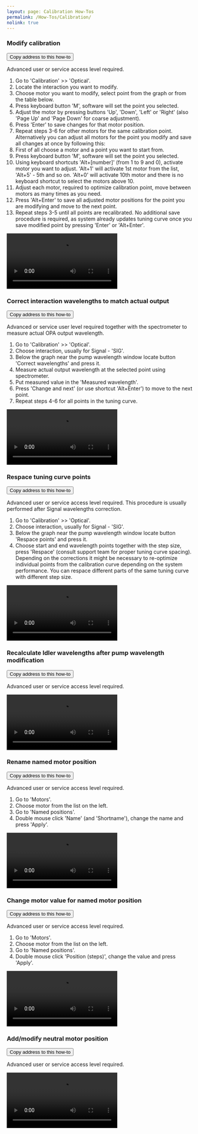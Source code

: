 ```yaml
---
layout: page: Calibration How-Tos
permalink: /How-Tos/Calibration/
nolink: true
---
```




### <a name="Vid001"></a>Modify calibration
<button class="btn" data-clipboard-text="{{site.fullUrl}}{{page.url}}#Vid001">
    Copy address to this how-to
</button>


Advanced user or service access level required.
1.	Go to 'Calibration' >> 'Optical'.
2.	Locate the interaction you want to modify.
3.	Choose motor you want to modify, select point from the graph or from the table below.
4.	Press keyboard button 'M', software will set the point you selected.
5.	Adjust the motor by pressing buttons 'Up', 'Down', 'Left' or 'Right' (also 'Page Up' and 'Page Down' for coarse adjustment).
6.	Press 'Enter' to save changes for that motor position. 
7.	Repeat steps 3-6 for other motors for the same calibration point.
Alternatively you can adjust all motors for the point you modify and save all changes at once by following this:
1.	First of all choose a motor and a point you want to start from.
2.	Press keyboard button 'M', software will set the point you selected.
3.	Using keyboard shortcuts 'Alt+[number]' (from 1 to 9 and 0), activate motor you want to adjust. 'Alt+1' will activate 1st motor from the list, 'Alt+5' - 5th and so on. 'Alt+0' will activate 10th motor and there is no keyboard shortcut to select the motors above 10.
4.	Adjust each motor, required to optimize calibration point, move between motors as many times as you need.
5.	Press 'Alt+Enter' to save all adjusted motor positions for the point you are modifying and move to the next point.
6.	Repeat steps 3-5 until all points are recalibrated. No additional save procedure is required, as system already updates tuning curve once you save modified point by pressing 'Enter' or 'Alt+Enter'.


<video  controls="controls">
<source src="https://lightconupdater.blob.core.windows.net/topas4infopage/Videos/ModifyCalibration.mp4" type="video/mp4" />
</video>


### <a name="Vid002"></a>Correct interaction wavelengths to match actual output
<button class="btn" data-clipboard-text="{{site.fullUrl}}{{page.url}}#Vid002">
    Copy address to this how-to
</button>

Advanced or service user level required together with the spectrometer to measure actual OPA output wavelength.
1.	Go to 'Calibration' >> 'Optical'.
1.	Choose interaction, usually for Signal - 'SIG'.
1.	Below the graph near the pump wavelength window locate button 'Correct wavelengths' and press it.
1.	Measure actual output wavelength at the selected point using spectrometer.
1.	Put measured value in the 'Measured wavelength'.
1.	Press 'Change and next' (or use shortcut 'Alt+Enter') to move to the next point.
1.	Repeat steps 4-6 for all points in the tuning curve.


<video  controls="controls">
<source src="https://lightconupdater.blob.core.windows.net/topas4infopage/Videos/CorrectWlsManual.mp4" type="video/mp4" />
</video>



### <a name="Vid003"></a>Respace tuning curve points
<button class="btn" data-clipboard-text="{{site.fullUrl}}{{page.url}}#Vid003">
    Copy address to this how-to
</button>

Advanced user or service access level required. This procedure is usually performed after Signal wavelengths correction.
1.	Go to 'Calibration' >> 'Optical'.
2.	Choose interaction, usually for Signal - 'SIG'.
3.	Below the graph near the pump wavelength window locate button 'Respace points' and press it.
4.	Choose start and end wavelength points together with the step size, press 'Respace' (consult support team for proper tuning curve spacing).
Depending on the corrections it might be necessary to re-optimize individual points from the calibration curve depending on the system performance. You can respace different parts of the same tuning curve with different step size.


<video  controls="controls">
<source src="https://lightconupdater.blob.core.windows.net/topas4infopage/Videos/RespaceWls.mp4" type="video/mp4" />
</video>


### <a name="Vid004"></a>Recalculate Idler wavelengths after pump wavelength modification
<button class="btn" data-clipboard-text="{{site.fullUrl}}{{page.url}}#Vid004">
    Copy address to this how-to
</button>

Advanced user or service access level required.


<video  controls="controls">
<source src="https://lightconupdater.blob.core.windows.net/topas4infopage/Videos/RecalculateIdler.mp4" type="video/mp4" />
</video>


### <a name="Vid005"></a>Rename named motor position
<button class="btn" data-clipboard-text="{{site.fullUrl}}{{page.url}}#Vid005">
    Copy address to this how-to
</button>

Advanced user or service access level required.
1.	Go to 'Motors'.
2.	Choose motor from the list on the left.
3.	Go to 'Named positions'.
4.	Double mouse click 'Name' (and 'Shortname'), change the name and press 'Apply'.


<video  controls="controls">
<source src="https://lightconupdater.blob.core.windows.net/topas4infopage/Videos/HowToRenameNamedMotorPosition.mp4" type="video/mp4" />
</video>



### <a name="Vid006"></a>Change motor value for named motor position
<button class="btn" data-clipboard-text="{{site.fullUrl}}{{page.url}}#Vid006">
    Copy address to this how-to
</button>

Advanced user or service access level required.
1.	Go to 'Motors'.
2.	Choose motor from the list on the left.
3.	Go to 'Named positions'.
4.	Double mouse click 'Position (steps)', change the value and press 'Apply'.


<video  controls="controls">
<source src="https://lightconupdater.blob.core.windows.net/topas4infopage/Videos/ChangeMotorValueForNamedPosition.mp4" type="video/mp4" />
</video>



### <a name="Vid007"></a>Add/modify neutral motor position
<button class="btn" data-clipboard-text="{{site.fullUrl}}{{page.url}}#Vid007">
    Copy address to this how-to
</button>

Advanced user or service access level required.


<video  controls="controls">
<source src="https://lightconupdater.blob.core.windows.net/topas4infopage/Videos/ModifyAddNeutralPosition.mp4" type="video/mp4" />
</video>
